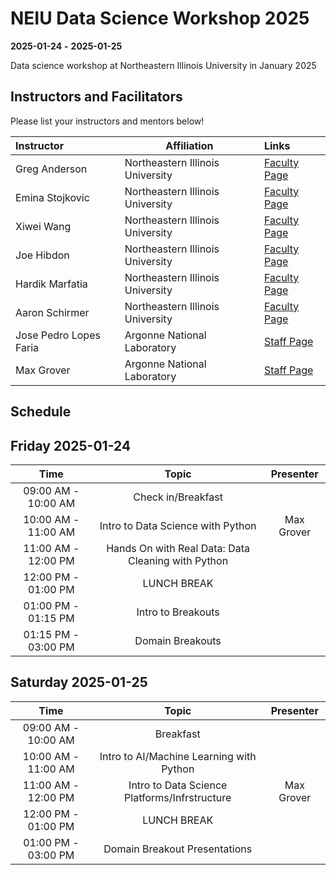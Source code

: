 # NEIU Data Science Workshop 2025

**2025-01-24**  **-** **2025-01-25** 


Data science workshop at Northeastern Illinois University in January 2025


## Instructors and Facilitators

Please list your instructors and mentors below!

| Instructor | Affiliation | Links |
| :------- | ------- |:------- |
| Greg Anderson | Northeastern Illinois University | [Faculty Page](https://www.neiu.edu/faculty/gregory-w-anderson) |
| Emina Stojkovic | Northeastern Illinois University | [Faculty Page](https://www.neiu.edu/faculty/emina-stojkovic) |
| Xiwei Wang | Northeastern Illinois University | [Faculty Page](https://www.neiu.edu/faculty/xiwei-wang) |
| Joe Hibdon | Northeastern Illinois University | [Faculty Page](https://www.neiu.edu/faculty/joseph-hibdon) |
| Hardik Marfatia | Northeastern Illinois University | [Faculty Page](https://www.neiu.edu/faculty/hardik-marfatia) |
| Aaron Schirmer | Northeastern Illinois University | [Faculty Page](https://www.neiu.edu/faculty/aaron-schirmer) |
| Jose Pedro Lopes Faria | Argonne National Laboratory | [Staff Page](https://www.anl.gov/profile/jose-pedro-lopes-faria) |
| Max Grover | Argonne National Laboratory | [Staff Page](https://www.anl.gov/profile/maxwell-grover) |


## Schedule

## Friday 2025-01-24

| Time                | Topic                                                    | Presenter        |
| :---:               |    :----:                                                |    :---:         |
| 09:00 AM - 10:00 AM | Check in/Breakfast                                       |                  |
| 10:00 AM - 11:00 AM | Intro to Data Science with Python                        |   Max Grover               |
| 11:00 AM - 12:00 PM | Hands On with Real Data: Data Cleaning with Python       |                  |
| 12:00 PM - 01:00 PM | LUNCH BREAK                                              |                  |
| 01:00 PM - 01:15 PM | Intro to Breakouts                                       |                  |
| 01:15 PM - 03:00 PM | Domain Breakouts                                         |                  |

## Saturday 2025-01-25

| Time                | Topic                                                    | Presenter        |
| :---:               |    :----:                                                |    :---:         |
| 09:00 AM - 10:00 AM | Breakfast                                                |                  |
| 10:00 AM - 11:00 AM | Intro to AI/Machine Learning with Python                 |                  |
| 11:00 AM - 12:00 PM | Intro to Data Science Platforms/Infrstructure            |  Max Grover                |
| 12:00 PM - 01:00 PM | LUNCH BREAK                                              |                  |
| 01:00 PM - 03:00 PM | Domain Breakout Presentations                            |                  |

